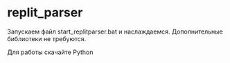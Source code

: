 # replit_parser
Запускаем файл start_replitparser.bat и наслаждаемся. Дополнительные библиотеки не требуются.

Для работы скачайтe Python
